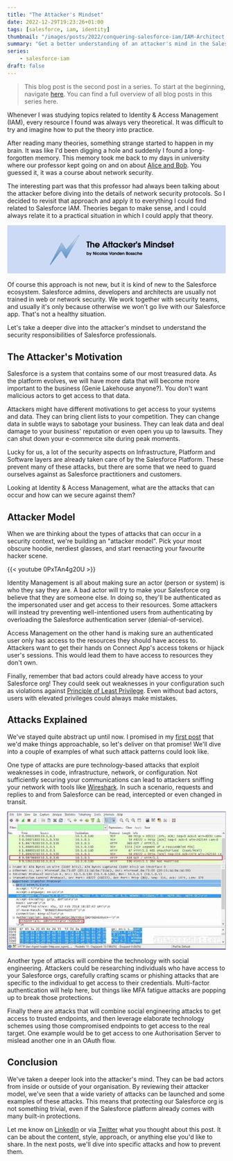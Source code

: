 ```yaml
---
title: "The Attacker's Mindset"
date: 2022-12-29T19:23:26+01:00
tags: [salesforce, iam, identity]
thumbnail: "/images/posts/2022/conquering-salesforce-iam/IAM-Architect.png"
summary: "Get a better understanding of an attacker's mind in the Salesforce space, a crucial part of understanding Identity & Access Management."
series:
    - salesforce-iam
draft: false
---
```


> This blog post is the second post in a series. To start at the beginning, navigate [here](/posts/2022/conquering-salesforce-iam-first-steps/). You can find a full overview of all blog posts in this series here.

Whenever I was studying topics related to Identity & Access Management (IAM), every resource I found was always very theoretical. It was difficult to try and imagine how to put the theory into practice.

After reading many theories, something strange started to happen in my brain. It was like I'd been digging a hole and suddenly I found a long-forgotten memory. This memory took me back to my days in university where our professor kept going on and on about [Alice and Bob](https://en.wikipedia.org/wiki/Alice_and_Bob). You guessed it, it was a course about network security.

The interesting part was that this professor had always been talking about the attacker before diving into the details of network security protocols. So I decided to revisit that approach and apply it to everything I could find related to Salesforce IAM. Theories began to make sense, and I could always relate it to a practical situation in which I could apply that theory.

![Conquering Salesforce IAM - The Attacker's Mindset, by Nicolas Vanden Bossche](/images/posts/2022/csi-attacker-mindset/header.png)

Of course this approach is not new, but it is kind of new to the Salesforce ecosystem. Salesforce admins, developers and architects are usually not trained in web or network security. We work together with security teams, and usually it's only because otherwise we won't go live with our Salesforce app. That's not a healthy situation.

Let's take a deeper dive into the attacker's mindset to understand the security responsibilities of Salesforce professionals.

## The Attacker's Motivation

Salesforce is a system that contains some of our most treasured data. As the platform evolves, we will have more data that will become more important to the business (Genie Lakehouse anyone?). You don't want malicious actors to get access to that data.

Attackers might have different motivations to get access to your systems and data. They can bring client lists to your competition. They can change data in subtle ways to sabotage your business. They can leak data and deal damage to your business' reputation or even open you up to lawsuits. They can shut down your e-commerce site during peak moments.

Lucky for us, a lot of the security aspects on Infrastructure, Platform and Software layers are already taken care of by the Salesforce Platform. These prevent many of these attacks, but there are some that we need to guard ourselves against as Salesforce practitioners and customers.

Looking at Identity & Access Management, what are the attacks that can occur and how can we secure against them?

## Attacker Model

When we are thinking about the types of attacks that can occur in a security context, we're building an "attacker model". Pick your most obscure hoodie, nerdiest glasses, and start reenacting your favourite hacker scene.

{{< youtube 0PxTAn4g20U >}}

Identity Management is all about making sure an actor (person or system) is who they say they are. A bad actor will try to make your Salesforce org believe that they are someone else. In doing so, they'll be authenticated as the impersonated user and get access to their resources. Some attackers will instead try preventing well-intentioned users from authenticating by overloading the Salesforce authentication server (denial-of-service).

Access Management on the other hand is making sure an authenticated user only has access to the resources they should have access to. Attackers want to get their hands on Connect App's access tokens or hijack user's sessions. This would lead them to have access to resources they don't own.

Finally, remember that bad actors could already have access to your Salesforce org! They could seek out weaknesses in your configuration such as violations against [Principle of Least Privilege](https://en.wikipedia.org/wiki/Principle_of_least_privilege). Even without bad actors, users with elevated privileges could always make mistakes.

## Attacks Explained

We've stayed quite abstract up until now. I promised in my [first post](https://nicolasvandenbossche.com/posts/2022/conquering-salesforce-iam-first-steps/) that we'd make things approachable, so let's deliver on that promise! We'll dive into a couple of examples of what such attack patterns could look like.

One type of attacks are pure technology-based attacks that exploit weaknesses in code, infrastructure, network, or configuration. Not sufficiently securing your communications can lead to attackers sniffing your network with tools like [Wireshark](https://www.wireshark.org/). In such a scenario, requests and replies to and from Salesforce can be read, intercepted or even changed in transit.

![A screenshot of a Wireshark session monitoring network traffic](/images/posts/2022/csi-attacker-mindset/wireshark.jpg "Wireshark screenshot - Source: https://www.infosecmatter.com/wp-content/uploads/2020/02/wireshark-80-http4.jpg")

Another type of attacks will combine the technology with social engineering. Attackers could be researching individuals who have access to your Salesforce orgs, carefully crafting scams or phishing attacks that are specific to the individual to get access to their credentials. Multi-factor authentication will help here, but things like MFA fatigue attacks are popping up to break those protections.

Finally there are attacks that will combine social engineering attacks to get access to trusted endpoints, and then leverage elaborate technology schemes using those compromised endpoints to get access to the real target. One example would be to get access to one Authorisation Server to mislead another one in an OAuth flow.

## Conclusion

We've taken a deeper look into the attacker's mind. They can be bad actors from inside or outside of your organisation. By reviewing their attacker model, we've seen that a wide variety of attacks can be launched and some examples of these attacks. This means that protecting our Salesforce org is not something trivial, even if the Salesforce platform already comes with many built-in protections.

Let me know on [LinkedIn](https://www.linkedin.com/in/nicolas-vanden-bossche/) or via [Twitter](https://twitter.com/nvandenbossche/) what you thought about this post. It can be about the content, style, approach, or anything else you'd like to share. In the next posts, we'll dive into specific attacks and how to prevent them.
